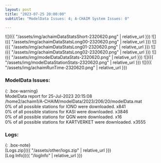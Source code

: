```yaml
---
layout: post
title: "2023-07-25 20:00:00"
subtitle: "ModelData Issues: 4; A-CHAIM System Issues: 0"

---
```


![]({{ "/assets/img/achaimDataStatsShort-2320620.png" | relative_url }})
![]({{ "/assets/img/achaimDataStatsLong00-2320620.png" | relative_url }})
![]({{ "/assets/img/achaimDataStatsLong01-2320620.png" | relative_url }})
![]({{ "/assets/img/achaimDataStatsLong02-2320620.png" | relative_url }})
![]({{ "/assets/img/modelDataDataStats-2320620.png" | relative_url }})
![]({{ "/assets/img/modelDataStationStats-2320620.png" | relative_url }})
![]({{ "/assets/img/achaimRunTime-2320620.png" | relative_url }})


### ModelData Issues:  
  
{: .box-warning}  
 ModelData report for 25-Jul-2023 20:15:08   
 /home2/achaim1/A-CHAIM/modelData/2023/206/20/modelData.mat   
 0% of all possible stations for IONO were downloaded. x841   
 0% of all possible stations for KASI were downloaded. x3846   
 0% of all possible stations for QGN were downloaded. x16   
 0% of all possible stations for KARTVERKET were downloaded. x3555   
  


### Logs:  
  
{: .box-note}  
[Logs.zip]({{ "/assets/other/logs.zip" | relative_url }})  
[Log Info]({{ "/logInfo" | relative_url }})  
